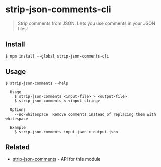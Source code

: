 # strip-json-comments-cli

> Strip comments from JSON. Lets you use comments in your JSON files!

## Install

```
$ npm install --global strip-json-comments-cli
```

## Usage

```
$ strip-json-comments --help

  Usage
    $ strip-json-comments <input-file> > <output-file>
    $ strip-json-comments < <input-string>

  Options
    --no-whitespace  Remove comments instead of replacing them with whitespace

  Example
    $ strip-json-comments input.json > output.json
```

## Related

- [strip-json-comments](https://github.com/sindresorhus/strip-json-comments) - API for this module
